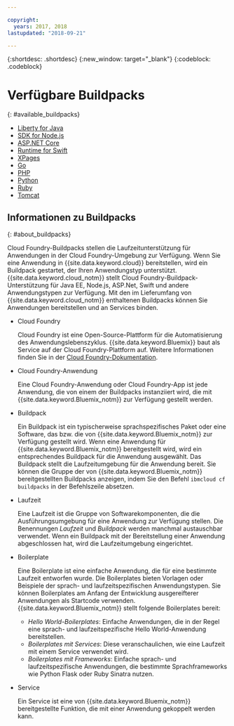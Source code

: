 ```yaml
---

copyright:
  years: 2017, 2018
lastupdated: "2018-09-21"

---
```


{:shortdesc: .shortdesc}
{:new_window: target="_blank"}
{:codeblock: .codeblock}

# Verfügbare Buildpacks
{: #available_buildpacks}

* [Liberty for Java](/docs/runtimes/liberty/getting-started.html)
* [SDK for Node.js](/docs/runtimes/nodejs/getting-started.html)
* [ASP.NET Core](/docs/runtimes/dotnet/getting-started.html)
* [Runtime for Swift](/docs/runtimes/swift/getting-started.html)
* [XPages](/docs/starters/xpages/index.html)
* [Go](/docs/runtimes/go/getting-started.html)
* [PHP](/docs/runtimes/php/getting-started.html)
* [Python](/docs/runtimes/python/getting-started.html)
* [Ruby](/docs/runtimes/ruby/getting-started.html)
* [Tomcat](/docs/runtimes/tomcat/getting-started.html)

## Informationen zu Buildpacks
{: #about_buildpacks}

Cloud Foundry-Buildpacks stellen die Laufzeitunterstützung für Anwendungen in der Cloud Foundry-Umgebung zur Verfügung. Wenn Sie eine Anwendung in {{site.data.keyword.cloud}} bereitstellen, wird ein Buildpack gestartet, der Ihren Anwendungstyp unterstützt. {{site.data.keyword.cloud_notm}} stellt Cloud Foundry-Buildpack-Unterstützung für Java EE, Node.js, ASP.Net, Swift und andere Anwendungstypen zur Verfügung.
Mit den im Lieferumfang von {{site.data.keyword.cloud_notm}} enthaltenen Buildpacks können Sie Anwendungen bereitstellen und an Services binden.

*  Cloud Foundry

    Cloud Foundry ist eine Open-Source-Plattform für die Automatisierung des Anwendungslebenszyklus.  {{site.data.keyword.Bluemix}} baut als Service auf der Cloud Foundry-Plattform auf. Weitere Informationen finden Sie in der [Cloud Foundry-Dokumentation](https://www.cloudfoundry.org/learn/).

*  Cloud Foundry-Anwendung

   Eine Cloud Foundry-Anwendung oder Cloud Foundry-App ist jede Anwendung, die von einem der Buildpacks instanziiert wird, die mit {{site.data.keyword.Bluemix_notm}} zur Verfügung gestellt werden.

*  Buildpack

   Ein Buildpack ist ein typischerweise sprachspezifisches Paket oder eine Software, das bzw. die von {{site.data.keyword.Bluemix_notm}} zur Verfügung gestellt wird. Wenn eine Anwendung für {{site.data.keyword.Bluemix_notm}} bereitgestellt wird, wird ein entsprechendes Buildpack für die Anwendung ausgewählt. Das Buildpack stellt die Laufzeitumgebung für die Anwendung bereit.  Sie können die Gruppe der von {{site.data.keyword.Bluemix_notm}} bereitgestellten Buildpacks anzeigen, indem Sie den Befehl `ibmcloud cf buildpacks` in der Befehlszeile absetzen.

*  Laufzeit

   Eine Laufzeit ist die Gruppe von Softwarekomponenten, die die Ausführungsumgebung für eine Anwendung zur Verfügung stellen.  Die Benennungen *Laufzeit* und *Buildpack* werden manchmal austauschbar verwendet.  Wenn ein Buildpack mit der Bereitstellung einer Anwendung abgeschlossen hat, wird die Laufzeitumgebung eingerichtet.

*  Boilerplate

   Eine Boilerplate ist eine einfache Anwendung, die für eine bestimmte Laufzeit entworfen wurde.  Die Boilerplates bieten Vorlagen oder Beispiele der sprach- und laufzeitspezifischen Anwendungstypen.  Sie können Boilerplates am Anfang der Entwicklung ausgereifterer Anwendungen als Startcode verwenden.  {{site.data.keyword.Bluemix_notm}} stellt folgende Boilerplates bereit:
   * *Hello World-Boilerplates*: Einfache Anwendungen, die in der Regel eine sprach- und laufzeitspezifische Hello World-Anwendung bereitstellen.
   * *Boilerplates mit Services*: Diese veranschaulichen, wie eine Laufzeit mit einem Service verwendet wird.
   * *Boilerplates mit Frameworks*: Einfache sprach- und laufzeitspezifische Anwendungen, die bestimmte Sprachframeworks wie Python Flask oder Ruby Sinatra nutzen.

*  Service

   Ein Service ist eine von {{site.data.keyword.Bluemix_notm}} bereitgestellte Funktion, die mit einer Anwendung gekoppelt werden kann.
